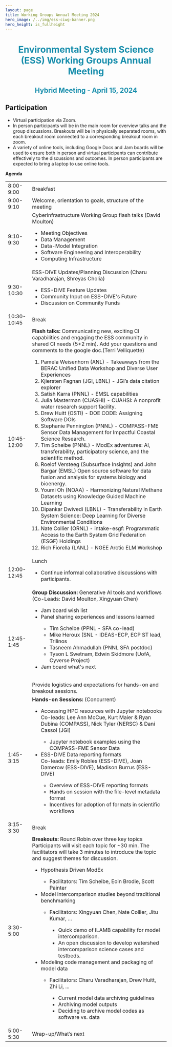 ```yaml
---
layout: page
title: Working Groups Annual Meeting 2024
hero_image: /../img/ess-ciwg-banner.png
hero_height: is_fullheight
---
```


<h1 style="text-align:center;color:rgb(24,142,172)"> 
  Environmental System Science (ESS) Working Groups Annual Meeting 
</h1>
<h2 style="text-align:center;color:rgb(24,142,172)">
  Hybrid Meeting - April 15, 2024
</h2>

## Participation
- Virtual participation via Zoom.
- In person participants will be in the main room for overview talks and the group
discussions. Breakouts will be in physically separated rooms, with each breakout
room connected to a corresponding breakout room in zoom.
- A variety of online tools, including Google Docs and Jam boards will be used to
ensure both in person and virtual participants can contribute effectively to the
discussions and outcomes. In person participants are expected to bring a laptop
to use online tools.


<p><strong>Agenda</strong></p>
<div>
<table style="width: 100%">
    <colgroup>
       <col span="1" style="width: 15%;">
       <col span="1" style="width: 85%;">
    </colgroup>
<tbody>
<tr>
<td>8:00-9:00</td>
<td>Breakfast</td>
</tr>
<tr>
<td>9:00-9:10</td>
<td>Welcome, orientation to goals, structure of the meeting</td>
</tr>
<tr>
<td>9:10-9:30</td>
<td>Cyberinfrastructure Working Group flash talks (David Moulton)
<ul>
<li>Meeting Objectives</li>
<li>Data Management</li>
<li>Data-Model Integration</li>
<li>Software Engineering and Interoperability</li>
<li>Computing Infrastructure</li>
</ul>
</td>
</tr>
<tr>
<td>9:30-10:30</td>
<td>ESS-DIVE Updates/Planning Discussion (Charu Varadharajan, Shreyas Cholia)
<ul>
<li>ESS-DIVE Feature Updates</li>
<li>Community Input on ESS-DIVE's Future</li>
<li>Discussion on Community Funds</li>
</ul>
</td>
</tr>
<tr>
<td>10:30-10:45</td>
<td>Break</td>
</tr>
<tr>
<td>10:45-12:00</td>
<td><strong>Flash talks:</strong> Communicating new, exciting CI capabilities and engaging
the ESS community in shared CI needs (5+2 min). Add your questions and
comments to the google doc.(Terri Velliquette)
<ol>
<li>Pamela Weisenhorn (ANL) - Takeaways from the BERAC Unified Data Workshop and Diverse User Experiences</li>
<li>Kjiersten Fagnan (JGI, LBNL) - JGI’s data citation explorer</li>
<li>Satish Karra (PNNL) - EMSL capabilities</li>
<li>Julia Masterman (CUASHI) - CUAHSI: A nonprofit water research
support facility.</li>
<li>Drew Huitt (OSTI) - DOE CODE: Assigning Software DOIs</li>
<li>Stephanie Pennington (PNNL) - COMPASS-FME Sensor Data Management for Impactful Coastal Science Research.</li>
<li>Tim Scheibe (PNNL) - ModEx adventures: AI, transferability, participatory science, and the scientific method.</li>
<li>Roelof Versteeg (Subsurface Insights) and John Bargar (EMSL) Open source software for data fusion and analysis for systems biology and bioenergy.</li>
<li>Youmi Oh (NOAA) - Harmonizing Natural Methane Datasets using Knowledge Guided Machine Learning</li>
<li>Dipankar Dwivedi (LBNL) - Transferability in Earth System Science: Deep Learning for Diverse Environmental Conditions</li>
<li>Nate Collier (ORNL) - intake-esgf: Programmatic Access to the Earth System Grid Federation (ESGF) Holdings</li>
<li>Rich Fiorella (LANL) - NGEE Arctic ELM Workshop</li>
</ol>
</td>
</tr>
<tr>
<td>12:00-12:45</td>
<td>Lunch
<ul>
<li>Continue informal collaborative discussions with participants.</li>
</ul>
</td>
</tr>
<tr>
<td>12:45-1:45</td>
<td><strong>Group Discussion:</strong> Generative AI tools and workflows (Co-Leads: David Moulton, Xingyuan Chen)
<ul>
<li>Jam board wish list</li>
<li>Panel sharing experiences and lessons learned</li>
<ul>
<li>Tim Scheibe (PPNL - SFA co-lead)</li>
<li>Mike Heroux (SNL - IDEAS-ECP, ECP ST lead, Trilinos</li>
<li>Tasneem Ahmadullah (PNNL SFA postdoc)</li>
<li>Tyson L Swetnam, Edwin Skidmore (UofA, Cyverse Project)</li>
</ul>
<li>Jam board what's next</li>
</ul><br>
Provide logistics and expectations for hands-on and breakout sessions.
</td>
</tr>

<tr>
<td>1:45-3:15</td>
<td><strong>Hands-on Sessions:</strong> (Concurrent)
<ul>
<li>Accessing HPC resources with Jupyter notebooks<br>
Co-leads: Lee Ann McCue, Kurt Maier & Ryan Dubina (COMPASS), Nick Tyler (NERSC) & Dani Cassol (JGI)</li>
<ul><li>Jupyter notebook examples using the COMPASS-FME Sensor Data</li></ul>
<li>ESS-DIVE Data reporting formats<br>
Co-leads: Emily Robles (ESS-DIVE), Joan Damerow (ESS-DIVE), Madison Burrus (ESS-DIVE)</li>
<ul>
<li>Overview of ESS-DIVE reporting formats</li>
<li>Hands on session with the file-level metadata format</li>
<li>Incentives for adoption of formats in scientific workflows</li>
</ul>
</ul>
</td>
</tr>

<tr>
<td>3:15-3:30</td>
<td>Break</td>
</tr>
<tr>
<td>3:30-5:00</td>
<td><strong>Breakouts:</strong> Round Robin over three key topics<br>Participants will visit each topic for ~30 min. The facilitators will take 3 minutes to introduce the topic and suggest themes for discussion.
<ul>
<li>Hypothesis Driven ModEx</li>
<ul>
<li>Facilitators: Tim Scheibe, Eoin Brodie, Scott Painter</li>
</ul>
<li>Model intercomparison studies beyond traditional benchmarking</li>
<ul>
<li>Facilitators: Xingyuan Chen, Nate Collier, Jitu Kumar, ...</li>
<ul>
<li>Quick demo of ILAMB capability for model intercomparison.</li>
<li>An open discussion to develop watershed intercomparison
science cases and testbeds.</li>
</ul>
</ul>
<li>Modeling code management and packaging of model data</li>
<ul>
<li>Facilitators: Charu Varadharajan, Drew Huitt, Zhi Li, ...</li>
<ul>
<li>Current model data archiving guidelines</li>
<li>Archiving model outputs</li>
<li>Deciding to archive model codes as software vs. data</li>
</ul>
</ul>
</ul>
</td>
</tr>
<tr>
<td>5:00-5:30</td>
<td>Wrap-up/What’s next</td>
</tr>
</tbody>
</table>
</div>